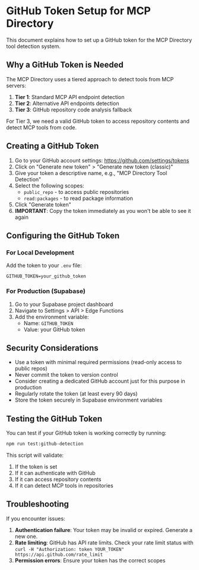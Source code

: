 # GitHub Token Setup for MCP Directory

This document explains how to set up a GitHub token for the MCP Directory tool detection system.

## Why a GitHub Token is Needed

The MCP Directory uses a tiered approach to detect tools from MCP servers:

1. **Tier 1**: Standard MCP API endpoint detection
2. **Tier 2**: Alternative API endpoints detection
3. **Tier 3**: GitHub repository code analysis fallback

For Tier 3, we need a valid GitHub token to access repository contents and detect MCP tools from code.

## Creating a GitHub Token

1. Go to your GitHub account settings: https://github.com/settings/tokens
2. Click on "Generate new token" > "Generate new token (classic)"
3. Give your token a descriptive name, e.g., "MCP Directory Tool Detection"
4. Select the following scopes:
   - `public_repo` - to access public repositories
   - `read:packages` - to read package information
5. Click "Generate token"
6. **IMPORTANT**: Copy the token immediately as you won't be able to see it again

## Configuring the GitHub Token

### For Local Development

Add the token to your `.env` file:

```
GITHUB_TOKEN=your_github_token
```

### For Production (Supabase)

1. Go to your Supabase project dashboard
2. Navigate to Settings > API > Edge Functions
3. Add the environment variable:
   - Name: `GITHUB_TOKEN`
   - Value: your GitHub token

## Security Considerations

- Use a token with minimal required permissions (read-only access to public repos)
- Never commit the token to version control
- Consider creating a dedicated GitHub account just for this purpose in production
- Regularly rotate the token (at least every 90 days)
- Store the token securely in Supabase environment variables

## Testing the GitHub Token

You can test if your GitHub token is working correctly by running:

```bash
npm run test:github-detection
```

This script will validate:
1. If the token is set
2. If it can authenticate with GitHub
3. If it can access repository contents
4. If it can detect MCP tools in repositories

## Troubleshooting

If you encounter issues:

1. **Authentication failure**: Your token may be invalid or expired. Generate a new one.
2. **Rate limiting**: GitHub has API rate limits. Check your rate limit status with `curl -H "Authorization: token YOUR_TOKEN" https://api.github.com/rate_limit`
3. **Permission errors**: Ensure your token has the correct scopes
